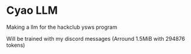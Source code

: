 # Cyao LLM
Making a llm for the hackclub ysws program

Will be trained with my discord messages (Arround 1.5MiB with 294876 tokens)
